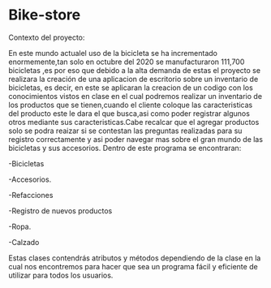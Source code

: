 # Bike-store

Contexto del proyecto:

En este mundo actualel uso de  la bicicleta se ha incrementado enormemente,tan solo en octubre del 2020 se manufacturaron 111,700 bicicletas ,es por eso que debido a la alta demanda de estas el proyecto se realizara la creación de una aplicacion de escritorio sobre un inventario de bicicletas, es decir, en este se aplicaran la creacion de un codigo con los  conocimientos vistos en clase en el cual podremos realizar un inventario de los productos que se tienen,cuando el cliente coloque  las caracteristicas del producto este le dara el que busca,asi como poder registrar algunos otros mediante sus caracteristicas.Cabe recalcar que el agregar productos solo se podra reaizar si se contestan las preguntas realizadas para su registro correctamente y asi poder navegar mas sobre el gran mundo de las bicicletas y sus accesorios.
Dentro de este programa se encontraran:

-Bicicletas

-Accesorios.

-Refacciones

-Registro de nuevos productos 

-Ropa.

-Calzado

Estas clases contendrás atributos y métodos dependiendo de la clase en la cual nos encontremos para hacer que sea un programa fácil y eficiente de utilizar para todos los usuarios.
